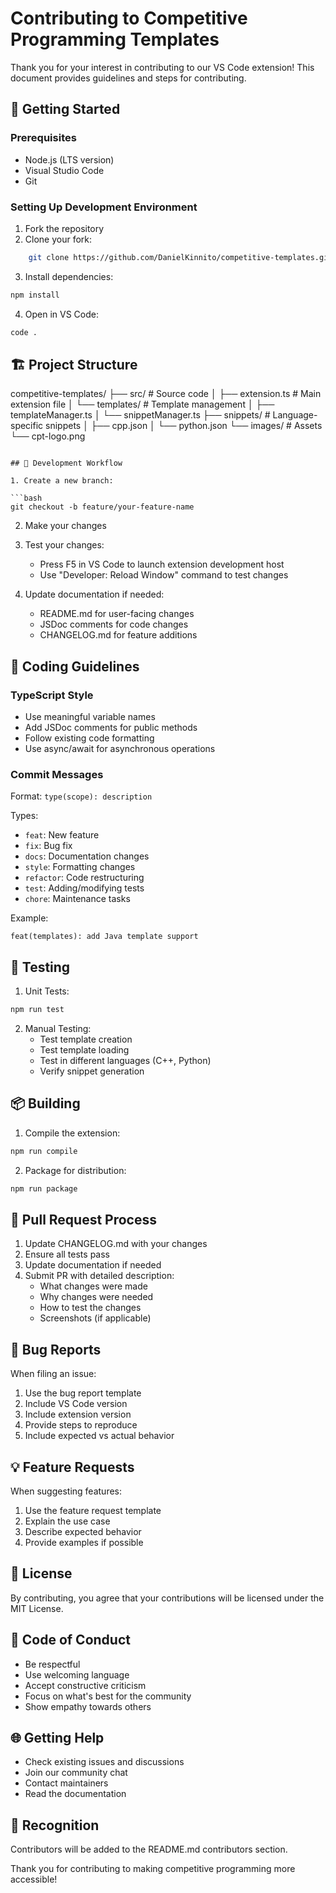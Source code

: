 # Contributing to Competitive Programming Templates

Thank you for your interest in contributing to our VS Code extension! This document provides guidelines and steps for contributing.

## 🌟 Getting Started

### Prerequisites
- Node.js (LTS version)
- Visual Studio Code
- Git

### Setting Up Development Environment
1. Fork the repository
2. Clone your fork:

```bash
    git clone https://github.com/DanielKinnito/competitive-templates.git
```

3. Install dependencies:
```bash
npm install
```

4. Open in VS Code:
```bash
code .
```

## 🏗️ Project Structure
competitive-templates/
├── src/ # Source code
│ ├── extension.ts # Main extension file
│ └── templates/ # Template management
│ ├── templateManager.ts
│ └── snippetManager.ts
├── snippets/ # Language-specific snippets
│ ├── cpp.json
│ └── python.json
└── images/ # Assets
└── cpt-logo.png
```

## 🔧 Development Workflow

1. Create a new branch:

```bash
git checkout -b feature/your-feature-name
```

2. Make your changes
3. Test your changes:
   - Press F5 in VS Code to launch extension development host
   - Use "Developer: Reload Window" command to test changes

4. Update documentation if needed:
   - README.md for user-facing changes
   - JSDoc comments for code changes
   - CHANGELOG.md for feature additions

## 📝 Coding Guidelines

### TypeScript Style
- Use meaningful variable names
- Add JSDoc comments for public methods
- Follow existing code formatting
- Use async/await for asynchronous operations

### Commit Messages
Format: `type(scope): description`

Types:
- `feat`: New feature
- `fix`: Bug fix
- `docs`: Documentation changes
- `style`: Formatting changes
- `refactor`: Code restructuring
- `test`: Adding/modifying tests
- `chore`: Maintenance tasks

Example:
```
feat(templates): add Java template support
```

## 🧪 Testing

1. Unit Tests:
```bash
npm run test
```

2. Manual Testing:
   - Test template creation
   - Test template loading
   - Test in different languages (C++, Python)
   - Verify snippet generation

## 📦 Building

1. Compile the extension:
```bash
npm run compile
```

2. Package for distribution:
```bash
npm run package
```

## 🚀 Pull Request Process

1. Update CHANGELOG.md with your changes
2. Ensure all tests pass
3. Update documentation if needed
4. Submit PR with detailed description:
   - What changes were made
   - Why changes were needed
   - How to test the changes
   - Screenshots (if applicable)

## 🐛 Bug Reports

When filing an issue:
1. Use the bug report template
2. Include VS Code version
3. Include extension version
4. Provide steps to reproduce
5. Include expected vs actual behavior

## 💡 Feature Requests

When suggesting features:
1. Use the feature request template
2. Explain the use case
3. Describe expected behavior
4. Provide examples if possible

## 📜 License

By contributing, you agree that your contributions will be licensed under the MIT License.

## 🤝 Code of Conduct

- Be respectful
- Use welcoming language
- Accept constructive criticism
- Focus on what's best for the community
- Show empathy towards others

## 🌐 Getting Help

- Check existing issues and discussions
- Join our community chat
- Contact maintainers
- Read the documentation

## 🎉 Recognition

Contributors will be added to the README.md contributors section.

Thank you for contributing to making competitive programming more accessible!